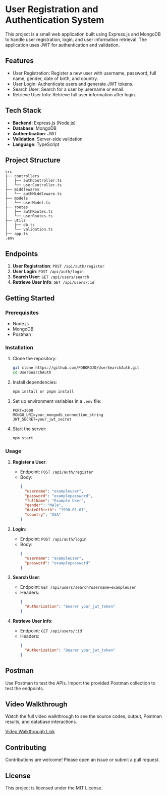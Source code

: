 # User Registration and Authentication System

This project is a small web application built using Express.js and MongoDB to handle user registration, login, and user information retrieval. The application uses JWT for authentication and validation.

## Features

- User Registration: Register a new user with username, password, full name, gender, date of birth, and country.
- User Login: Authenticate users and generate JWT tokens.
- Search User: Search for a user by username or email.
- Retrieve User Info: Retrieve full user information after login.

## Tech Stack

- **Backend**: Express.js (Node.js)
- **Database**: MongoDB
- **Authentication**: JWT
- **Validation**: Server-side validation
- **Language**: TypeScript

## Project Structure

```
src
├── controllers
│   ├── authController.ts
│   └── userController.ts
├── middlewares
│   └── authMiddleware.ts
├── models
│   └── userModel.ts
├── routes
│   ├── authRoutes.ts
│   └── userRoutes.ts
├── utils
│   ├── db.ts
│   └── validation.ts
├── app.ts
.env
```

## Endpoints

1. **User Registration**: `POST /api/auth/register`
2. **User Login**: `POST /api/auth/login`
3. **Search User**: `GET /api/users/search`
4. **Retrieve User Info**: `GET /api/users/:id`

## Getting Started

### Prerequisites

- Node.js
- MongoDB
- Postman

### Installation

1. Clone the repository:
   ```bash
   git clone https://github.com/POBOROJO/UserSearchAuth.git
   cd UserSearchAuth
   ```

2. Install dependencies:
   ```bash
   npm install or pnpm install
   ```

3. Set up environment variables in a `.env` file:
   ```
   PORT=3000
   MONGO_URI=your_mongodb_connection_string
   JWT_SECRET=your_jwt_secret
   ```

4. Start the server:
   ```bash
   npm start
   ```

### Usage

1. **Register a User**:
   - Endpoint: `POST /api/auth/register`
   - Body:
     ```json
     {
       "username": "exampleuser",
       "password": "examplepassword",
       "fullName": "Example User",
       "gender": "Male",
       "dateOfBirth": "1990-01-01",
       "country": "USA"
     }
     ```

2. **Login**:
   - Endpoint: `POST /api/auth/login`
   - Body:
     ```json
     {
       "username": "exampleuser",
       "password": "examplepassword"
     }
     ```

3. **Search User**:
   - Endpoint: `GET /api/users/search?username=exampleuser`
   - Headers:
     ```json
     {
       "Authorization": "Bearer your_jwt_token"
     }
     ```

4. **Retrieve User Info**:
   - Endpoint: `GET /api/users/:id`
   - Headers:
     ```json
     {
       "Authorization": "Bearer your_jwt_token"
     }
     ```

## Postman

Use Postman to test the APIs. Import the provided Postman collection to test the endpoints.

## Video Walkthrough

Watch the full video walkthrough to see the source codes, output, Postman results, and database interactions.

[Video Walkthrough Link](https://www.youtube.com/watch?v=your_video_id)

## Contributing

Contributions are welcome! Please open an issue or submit a pull request.

## License

This project is licensed under the MIT License.